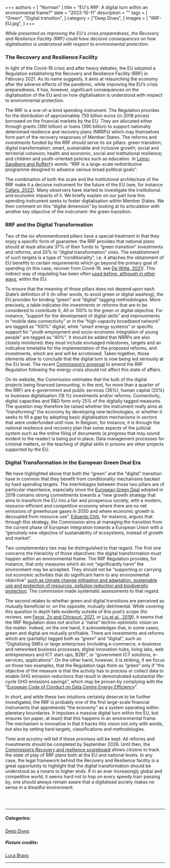 +++
authors = [
    "Norman"
]
title = "EU's RRF: A digital turn within an environmental frame?"
date = "2022-10-11"
description = ""
tags = [ "Green", "Digital transition",
]
category = ["Deep Dives", ]
images = [
    "RRF-EU.jpg",
]
+++

*While presented as improving the EU's crisis preparedness, the Recovery and Resilience Facility (RRF) could have decisive consequences on how digitalisation is understood with respect to environmental protection.*

### The Recovery and Resilience Facility

In light of the Covid-19 crisis and after heavy debates, the EU adopted a Regulation establishing the Recovery and Resilience Facility (RRF) in February 2021. As its name suggests, it aims at relaunching the economy after the adverse effects of the pandemic, while improving the EU’s crisis preparedness. It has, however, significant consequences on the digitalisation of the EU and on how digitalisation is understood with respect to environmental protection.

The RRF is a one-of-a-kind spending instrument. The Regulation provides for the distribution of approximately 750 billion euros (in 2018 prices) borrowed on the financial markets by the EU. They are allocated either through grants (360 billion) or loans (390 billion) to support nationally determined resilience and recovery plans (NRRPs) which may themselves form part of the recovery responses of Member States. The reforms and investments funded by the RRF should serve its six pillars: green transition; digital transformation; smart, sustainable and inclusive growth; social and territorial cohesion; health and economic, social and institutional resilience; and children and youth-oriented policies such as education. In [Leino-Sandberg and Ruffert](https://kluwerlawonline.com/journalarticle/Common+Market+Law+Review/59.2/COLA2022031)’s words: “RRF is a large-scale redistributive programme designed to advance various broad political goals”.

The combination of both the scale and the institutional architecture of the RRF make it a decisive instrument for the future of the EU (see, for instance [Cafaro, 2022](https://brill.com/view/book/9789004519350/BP000024.xml)). Many observers have started to investigate the institutional and economic impacts of it. We briefly explain on our part how this spending instrument seeks to foster digitalisation within Member States. We then comment on this “digital dimension” by looking at its articulation with another key objective of the instrument: the green transition. 

### RRF and the Digital Transformation

Two of the six aforementioned pillars have a special treatment in that they enjoy a specific form of guarantee: the RRF provides that national plans should at least allocate 37% of their funds to “green transition” investments and reforms, and 20% to “digital transformation” ones. The establishment of such targets is a type of “conditionality”, i.e. it attaches the obtainment of EU benefits to certain requirements which go beyond the primary goal of spending (in this case, recover from Covid-19, see [De Witte, 2021](https://kluwerlawonline.com/journalarticle/Common+Market+Law+Review/58.3/COLA2021046)). This indirect way of regulating has been often [used before, although in other ways](https://verfassungsblog.de/in-the-shadow-of-sovereign-debt-conditionality-the-rise-of-spending-conditionality-in-the-eu/), within the EU. 

To ensure that the meaning of those pillars does not depend upon each State’s definition of it (in other words, to avoid green or digital washing), the EU provides for binding “green” and “digital” tagging methodologies. More precisely, a table indicates the investments or reforms that are to be considered to contribute 0, 40 or 100% to the green or digital objective. For instance, “support for the development of digital skills” and improvements in “mobile data connectivity” or in the “high-capacity broadband network” are tagged as "100%" digital, while "smart energy systems” or specific support for “youth employment and socio-economic integration of young people” are tagged as "40%". It should be added that NRRPs are also closely monitored: they must include envisaged milestones, targets and an indicative timetable for the implementation of the proposed reforms, and investments, which are and will be scrutinised. Taken together, those elements allow to conclude that the digital turn is now being led seriously at the EU level. The recent [Commission’s proposal](https://ec.europa.eu/info/files/proposal-regulation-european-parliament-and-council-amending-regulation-eu-2021-241-regards-repowereu-chapters-recovery-and-resilience-plans-and-amending-regulation-2021-1060-2021-2115-2003-87-ec-2015-1814_en) to amend the RRF Regulation following the energy crisis should not affect this state of affairs.

On its website, the Commission estimates that the bulk of the digital projects being financed (amounting, in the end, for more than a quarter of the RRF) are e-government and public services (36%), human capital (20%) or business digitalisation (19 %) investments and/or reforms. Connectivity, digital capacities and R&D form only 25% of the digitally tagged measures. The question may therefore be raised whether the instrument really aims at “transforming” the economy by developing new technologies, or whether it seeks to fill a gap by adopting basic digitalisation mechanisms in sectors that were underfunded until now. In Belgium, for instance, it is through the national resilience and recovery plan that some aspects of the judicial system such as the online filing of documents (a progress that may sound evident to the reader) is being put in place. Data management processes for criminal matters, or the teaching of digital skills in prisons are other projects supported by the EU. 

### Digital Transformation in the European Green Deal Era
We have highlighted above that both the “green” and the “digital” transition have in common that they benefit from conditionality mechanisms backed by hard spending targets. The interlinkages between those two pillars are of particular importance, especially since the [European Green Deal](https://ec.europa.eu/info/strategy/priorities-2019-2024/european-green-deal_en#documents) adopted in 2019 contains strong commitments towards a “new growth strategy that aims to transform the EU into a fair and prosperous society, with a modern, resource-efficient and competitive economy where there are no net emissions of greenhouse gases in 2050 and where economic growth is decoupled from resource use”. [Edoardo Chiti](https://kluwerlawonline.com/journalarticle/Common+Market+Law+Review/59.1/COLA2022003), for instance, argues that through this strategy, the Commission aims at managing the transition from the current phase of European integration towards a European Union with a “genuinely new objective of sustainability of ecosystems, instead of growth and market”.

Two complementary ties may be distinguished to that regard. The first one concerns the hierarchy of those objectives: the digital transformation must happen within an environmental frame. The RRF Regulation provides, for instance, that only measures which do not “significantly harm” the environment may be accepted. They should not be “supporting or carrying out economic activities that do significant harm to any environmental objective” [such as climate change mitigation and adaptation, sustainable use and protection of resources, pollution reduction and biodiversity protection](https://eur-lex.europa.eu/legal-content/EN/TXT/?uri=celex%3A32020R0852). The commission made systematic assessments to that regard. 

The second relates to whether green and digital transitions are perceived as mutually beneficial or, on the opposite, mutually detrimental. While covering this question in depth falls evidently outside of this post’s scope (for reviews, see [Feroz, Zo and Chiravuri, 2021](https://scholar.google.be/scholar_url?url=https://www.mdpi.com/2071-1050/13/3/1530/pdf&hl=fr&sa=X&ei=lwo3Y9yuOIvGsQKevLL4Cw&scisig=AAGBfm0TukT55FWjNi2AaE_Yq7s--Lz48g&oi=scholarr), or [Liu et al., 2019](https://ec.europa.eu/environment/enveco/resource_efficiency/pdf/studies/issue_paper_digital_transformation_20191220_final.pdf)), it seems that the RRF Regulation does not anchor a “naïve” techno-optimistic vision on the matter. Indeed, on the one hand, it acknowledges that, in some cases, green and digital are mutually profitable. There are investments and reforms which are (partially) tagged both as “green” and “digital”, such as “Digitalising SMEs or large enterprises (including e-commerce, e-business and networked business processes, digital innovation hubs, living labs, web entrepreneurs and ICT start-ups, B2B)”, or “government ICT solutions, e-services, applications”. On the other hand, however, it is striking, if we focus on those two examples,  that the Regulation tags them as “green” only if “the objective of the measure is that the activity has to process or collect data to enable GHG emission reductions that result in demonstrated substantial life-cycle GHG emissions savings”, which may be proven by complying with the “[European Code of Conduct on Data Centre Energy Efficiency](https://joint-research-centre.ec.europa.eu/energy-efficiency/energy-efficiency-products/code-conduct-ict/code-conduct-energy-efficiency-data-centres_en)”.

In short, and while these two intuitions certainly deserve to be further investigated, the RRF is probably one of the first large-scale financial instruments that apprehends “the economy” as a system operating within planetary boundaries. It impulses a massive digital turn within the EU, but ensures (on paper, at least) that this happens in an environmental frame. The mechanism is innovative in that it backs this vision not only with words, but also by setting hard targets, classifications and methodologies. 

Time and scrutiny will tell if these promises will be kept: All reforms and investments should be completed by September 2026. Until then, the [Commission’s Recovery and resilience scoreboard](https://ec.europa.eu/economy_finance/recovery-and-resilience-scoreboard/index.html) allows citizens to track the state of play of RRF plans both at the EU and national levels. In any case, the legal framework behind the Recovery and Resilience facility is a great opportunity to highlight that the digital transformation should be understood as a means to higher ends. If in an ever increasingly global and competitive world, it seems hard not to hop on every speedy train passing by, one should always remain aware that a digitalised society makes no sense in a dreadful environment.  


##### &nbsp; 
***
##### Categories:
[Deep Dives](https://decodetech.eu/category/deep-dives/)

##### Picture credits:
[Luca Bravo](https://unsplash.com/photos/YoelVcKWmws)
***
